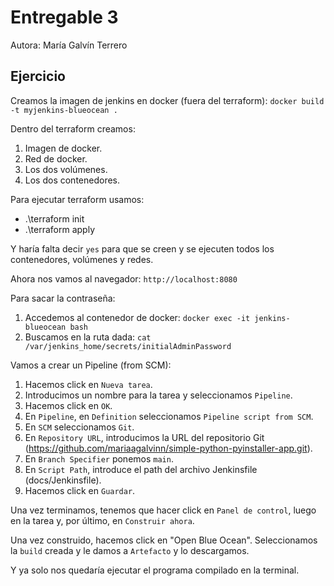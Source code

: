 # Entregable 3

Autora: María Galvín Terrero

## Ejercicio

Creamos la imagen de jenkins en docker (fuera del terraform): `docker build -t myjenkins-blueocean .` 

Dentro del terraform creamos:

1. Imagen de docker.
2. Red de docker.
3. Los dos volúmenes.
4. Los dos contenedores.

Para ejecutar terraform usamos:
- .\terraform init
- .\terraform apply

Y haría falta decir `yes` para que se creen y se ejecuten todos los contenedores, volúmenes y redes.

Ahora nos vamos al navegador: `http://localhost:8080`

Para sacar la contraseña:
1. Accedemos al contenedor de docker: `docker exec -it jenkins-blueocean bash`
2. Buscamos en la ruta dada: `cat /var/jenkins_home/secrets/initialAdminPassword`

Vamos a crear un Pipeline (from SCM): 
1. Hacemos click en `Nueva tarea`.
2. Introducimos un nombre para la tarea y seleccionamos `Pipeline`.
3. Hacemos click en `OK`.
4. En `Pipeline`, en `Definition` seleccionamos `Pipeline script from SCM`.
5. En `SCM` seleccionamos `Git`.
6. En `Repository URL`, introducimos la URL del repositorio Git (https://github.com/mariaagalvinn/simple-python-pyinstaller-app.git).
7. En `Branch Specifier` ponemos `main`.
8. En `Script Path`, introduce el path del archivo Jenkinsfile (docs/Jenkinsfile).
9. Hacemos click en `Guardar`.

Una vez terminamos, tenemos que hacer click en `Panel de control`, luego en la tarea y, por último, en `Construir ahora`.

Una vez construido, hacemos click en "Open Blue Ocean". Seleccionamos la `build` creada y le damos a `Artefacto` y lo descargamos.

Y ya solo nos quedaría ejecutar el programa compilado en la terminal.
